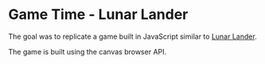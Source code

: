 # Game Time - Lunar Lander

The goal was to replicate a game built in JavaScript similar to [Lunar Lander](https://en.wikipedia.org/wiki/Lunar_Lander_(1979_video_game)).

The game is built using the canvas browser API.
